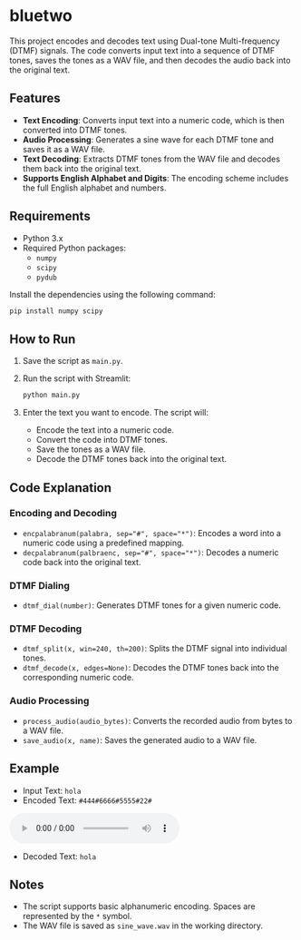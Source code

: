 # bluetwo

This project encodes and decodes text using Dual-tone Multi-frequency (DTMF) signals. The code converts input text into a sequence of DTMF tones, saves the tones as a WAV file, and then decodes the audio back into the original text.

## Features

- **Text Encoding**: Converts input text into a numeric code, which is then converted into DTMF tones.
- **Audio Processing**: Generates a sine wave for each DTMF tone and saves it as a WAV file.
- **Text Decoding**: Extracts DTMF tones from the WAV file and decodes them back into the original text.
- **Supports English Alphabet and Digits**: The encoding scheme includes the full English alphabet and numbers.

## Requirements

- Python 3.x
- Required Python packages:
  - `numpy`
  - `scipy`
  - `pydub`

Install the dependencies using the following command:

```bash
pip install numpy scipy 
```

## How to Run

1. Save the script as `main.py`.

2. Run the script with Streamlit:

    ```bash
    python main.py
    ```

3. Enter the text you want to encode. The script will:
    - Encode the text into a numeric code.
    - Convert the code into DTMF tones.
    - Save the tones as a WAV file.
    - Decode the DTMF tones back into the original text.

## Code Explanation

### Encoding and Decoding

- `encpalabranum(palabra, sep="#", space="*")`: Encodes a word into a numeric code using a predefined mapping.
- `decpalabranum(palbraenc, sep="#", space="*")`: Decodes a numeric code back into the original text.

### DTMF Dialing

- `dtmf_dial(number)`: Generates DTMF tones for a given numeric code.

### DTMF Decoding

- `dtmf_split(x, win=240, th=200)`: Splits the DTMF signal into individual tones.
- `dtmf_decode(x, edges=None)`: Decodes the DTMF tones back into the corresponding numeric code.

### Audio Processing

- `process_audio(audio_bytes)`: Converts the recorded audio from bytes to a WAV file.
- `save_audio(x, name)`: Saves the generated audio to a WAV file.

## Example

- Input Text: `hola`
- Encoded Text: `#444#6666#5555#22#`
<audio controls>
  <source src="https://github.com/jero98772/bluetwo/raw/main/tests/output.wav" type="audio/mpeg">
  Your browser does not support the audio element.
</audio>

- Decoded Text: `hola`

## Notes

- The script supports basic alphanumeric encoding. Spaces are represented by the `*` symbol.
- The WAV file is saved as `sine_wave.wav` in the working directory.
